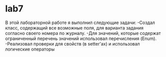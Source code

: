 # lab7
В этой лабораторной работе я выполнил следующие задачи:
-Создал класс, содержащий все возможные поля, для варианта задания согласно своего номера по журналу.
-Для значений, которые содержат ограниченный перечень значений использовал перечисления (Enum).
-Реализовал проверки для свойств (в setter'ах) и использовал логические операторы

